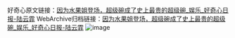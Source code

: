 好奇心原文链接：[因为水果姐登场，超级碗成了史上最贵的超级碗_娱乐_好奇心日报-陆云霏](https://www.qdaily.com/articles/5827.html)
WebArchive归档链接：[因为水果姐登场，超级碗成了史上最贵的超级碗_娱乐_好奇心日报-陆云霏](http://web.archive.org/web/20190623165525/https://www.qdaily.com/articles/5827.html)
![image](http://ww3.sinaimg.cn/large/007d5XDply1g3w980c4cjj30u02rfe81)